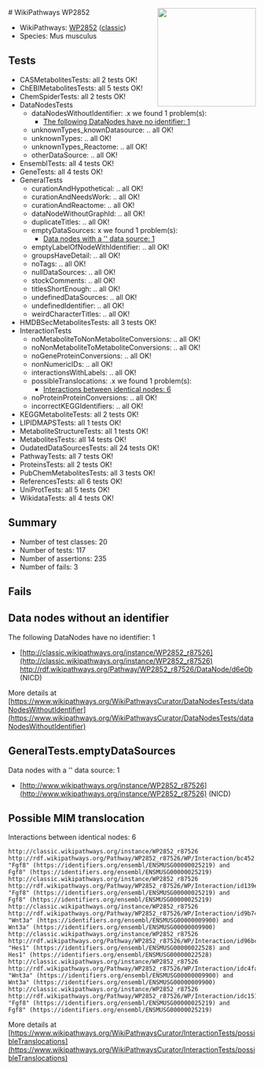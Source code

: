 <img style="float: right; width: 200px" src="https://upload.wikimedia.org/wikipedia/commons/thumb/8/83/Wplogo_with_text_500.png/640px-Wplogo_with_text_500.png" />
# WikiPathways WP2852

* WikiPathways: [WP2852](https://wikipathways.org/pathways/WP2852) ([classic](https://classic.wikipathways.org/instance/WP2852))
* Species: Mus musculus
## Tests
* CASMetabolitesTests: all 2 tests OK!
* ChEBIMetabolitesTests: all 5 tests OK!
* ChemSpiderTests: all 2 tests OK!
* DataNodesTests
    * dataNodesWithoutIdentifier: .x we found 1 problem(s):
        * [The following DataNodes have no identifier: 1](#d2d32fa0)
    * unknownTypes_knownDatasource: .. all OK!
    * unknownTypes: .. all OK!
    * unknownTypes_Reactome: .. all OK!
    * otherDataSource: .. all OK!
* EnsemblTests: all 4 tests OK!
* GeneTests: all 4 tests OK!
* GeneralTests
    * curationAndHypothetical: .. all OK!
    * curationAndNeedsWork: .. all OK!
    * curationAndReactome: .. all OK!
    * dataNodeWithoutGraphId: .. all OK!
    * duplicateTitles: .. all OK!
    * emptyDataSources: x we found 1 problem(s):
        * [Data nodes with a '' data source: 1](#3d121fcc)
    * emptyLabelOfNodeWithIdentifier: .. all OK!
    * groupsHaveDetail: .. all OK!
    * noTags: .. all OK!
    * nullDataSources: .. all OK!
    * stockComments: .. all OK!
    * titlesShortEnough: .. all OK!
    * undefinedDataSources: .. all OK!
    * undefinedIdentifier: .. all OK!
    * weirdCharacterTitles: .. all OK!
* HMDBSecMetabolitesTests: all 3 tests OK!
* InteractionTests
    * noMetaboliteToNonMetaboliteConversions: .. all OK!
    * noNonMetaboliteToMetaboliteConversions: .. all OK!
    * noGeneProteinConversions: .. all OK!
    * nonNumericIDs: .. all OK!
    * interactionsWithLabels: .. all OK!
    * possibleTranslocations: .x we found 1 problem(s):
        * [Interactions between identical nodes: 6](#1c11820b)
    * noProteinProteinConversions: .. all OK!
    * incorrectKEGGIdentifiers: .. all OK!
* KEGGMetaboliteTests: all 2 tests OK!
* LIPIDMAPSTests: all 1 tests OK!
* MetaboliteStructureTests: all 1 tests OK!
* MetabolitesTests: all 14 tests OK!
* OudatedDataSourcesTests: all 24 tests OK!
* PathwayTests: all 7 tests OK!
* ProteinsTests: all 2 tests OK!
* PubChemMetabolitesTests: all 3 tests OK!
* ReferencesTests: all 6 tests OK!
* UniProtTests: all 5 tests OK!
* WikidataTests: all 4 tests OK!


## Summary

* Number of test classes: 20
* Number of tests: 117
* Number of assertions: 235
* Number of fails: 3

## Fails

<a name="d2d32fa0" />

## Data nodes without an identifier

The following DataNodes have no identifier: 1

* [http://classic.wikipathways.org/instance/WP2852_r87526](http://classic.wikipathways.org/instance/WP2852_r87526) http://rdf.wikipathways.org/Pathway/WP2852_r87526/DataNode/d6e0b (NICD)


More details at [https://www.wikipathways.org/WikiPathwaysCurator/DataNodesTests/dataNodesWithoutIdentifier](https://www.wikipathways.org/WikiPathwaysCurator/DataNodesTests/dataNodesWithoutIdentifier)

<a name="3d121fcc" />

## GeneralTests.emptyDataSources

Data nodes with a '' data source: 1

* [http://www.wikipathways.org/instance/WP2852_r87526](http://www.wikipathways.org/instance/WP2852_r87526) (NICD)


<a name="1c11820b" />

## Possible MIM translocation

Interactions between identical nodes: 6
```
http://classic.wikipathways.org/instance/WP2852_r87526 http://rdf.wikipathways.org/Pathway/WP2852_r87526/WP/Interaction/bc452 "Fgf8" (https://identifiers.org/ensembl/ENSMUSG00000025219) and 
Fgf8" (https://identifiers.org/ensembl/ENSMUSG00000025219)
http://classic.wikipathways.org/instance/WP2852_r87526 http://rdf.wikipathways.org/Pathway/WP2852_r87526/WP/Interaction/id139ec6a6 "Fgf8" (https://identifiers.org/ensembl/ENSMUSG00000025219) and 
Fgf8" (https://identifiers.org/ensembl/ENSMUSG00000025219)
http://classic.wikipathways.org/instance/WP2852_r87526 http://rdf.wikipathways.org/Pathway/WP2852_r87526/WP/Interaction/id9b749d6d "Wnt3a" (https://identifiers.org/ensembl/ENSMUSG00000009900) and 
Wnt3a" (https://identifiers.org/ensembl/ENSMUSG00000009900)
http://classic.wikipathways.org/instance/WP2852_r87526 http://rdf.wikipathways.org/Pathway/WP2852_r87526/WP/Interaction/id96bcac66 "Hes1" (https://identifiers.org/ensembl/ENSMUSG00000022528) and 
Hes1" (https://identifiers.org/ensembl/ENSMUSG00000022528)
http://classic.wikipathways.org/instance/WP2852_r87526 http://rdf.wikipathways.org/Pathway/WP2852_r87526/WP/Interaction/idc4fa6cb7 "Wnt3a" (https://identifiers.org/ensembl/ENSMUSG00000009900) and 
Wnt3a" (https://identifiers.org/ensembl/ENSMUSG00000009900)
http://classic.wikipathways.org/instance/WP2852_r87526 http://rdf.wikipathways.org/Pathway/WP2852_r87526/WP/Interaction/idc151bef8 "Fgf8" (https://identifiers.org/ensembl/ENSMUSG00000025219) and 
Fgf8" (https://identifiers.org/ensembl/ENSMUSG00000025219)
```

More details at [https://www.wikipathways.org/WikiPathwaysCurator/InteractionTests/possibleTranslocations](https://www.wikipathways.org/WikiPathwaysCurator/InteractionTests/possibleTranslocations)


